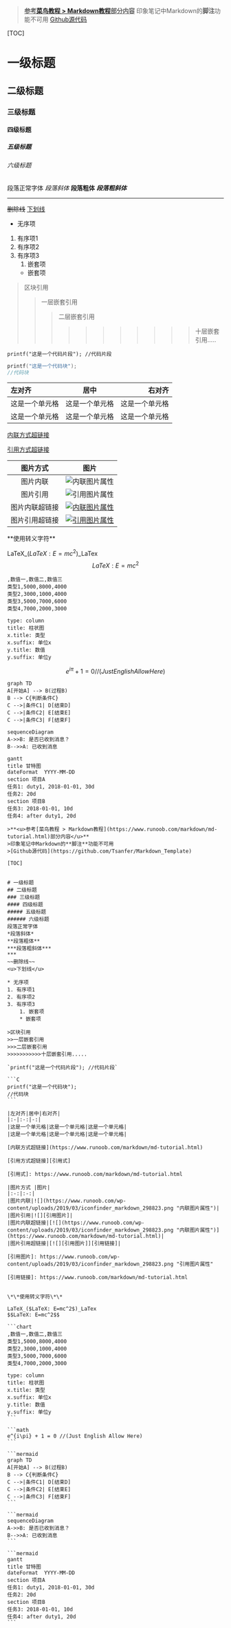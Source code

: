 >**<u>参考[菜鸟教程 > Markdown教程](https://www.runoob.com/markdown/md-tutorial.html)部分内容</u>**
>印象笔记中Markdown的**脚注**功能不可用
>[Github源代码](https://github.com/Tsanfer/Markdown_Template)

[TOC]


# 一级标题
## 二级标题
### 三级标题
#### 四级标题
##### 五级标题
###### 六级标题
段落正常字体
*段落斜体*
**段落粗体**
***段落粗斜体***
***
~~删除线~~
<u>下划线</u>

* 无序项
1. 有序项1
2. 有序项2
3. 有序项3
    1. 嵌套项
    * 嵌套项
    
>区块引用
>>一层嵌套引用
>>>二层嵌套引用
>>>
>>>>>>>>>>>十层嵌套引用.....

`printf("这是一个代码片段"); //代码片段`

```C
printf("这是一个代码块");
//代码块
```

|左对齐|居中|右对齐|
|:-|:-:|-:|
|这是一个单元格|这是一个单元格|这是一个单元格|
|这是一个单元格|这是一个单元格|这是一个单元格|

[内联方式超链接](https://www.runoob.com/markdown/md-tutorial.html)

[引用方式超链接][引用式]

[引用式]: https://www.runoob.com/markdown/md-tutorial.html

|图片方式 |图片|
|:-:|:-:|
|图片内联|![](https://www.runoob.com/wp-content/uploads/2019/03/iconfinder_markdown_298823.png "内联图片属性")|
|图片引用|![][引用图片]|
|图片内联超链接|[![](https://www.runoob.com/wp-content/uploads/2019/03/iconfinder_markdown_298823.png "内联图片属性")](https://www.runoob.com/markdown/md-tutorial.html)|
|图片引用超链接|[![][引用图片]][引用链接]|

[引用图片]: https://www.runoob.com/wp-content/uploads/2019/03/iconfinder_markdown_298823.png "引用图片属性"

[引用链接]: https://www.runoob.com/markdown/md-tutorial.html


\*\*使用转义字符\*\*

LaTeX_($LaTeX: E=mc^2$)_LaTex
$$LaTeX: E=mc^2$$

```chart
,数值一,数值二,数值三
类型1,5000,8000,4000
类型2,3000,1000,4000
类型3,5000,7000,6000
类型4,7000,2000,3000

type: column
title: 柱状图
x.title: 类型
x.suffix: 单位x
y.title: 数值
y.suffix: 单位y
```

```math
e^{i\pi} + 1 = 0 //(Just English Allow Here)
```

```mermaid
graph TD
A[开始A] --> B(过程B)
B --> C{判断条件C}
C -->|条件C1| D[结束D]
C -->|条件C2| E[结束E]
C -->|条件C3| F[结束F]
```

```mermaid
sequenceDiagram
A->>B: 是否已收到消息？
B-->>A: 已收到消息
```

```mermaid
gantt
title 甘特图
dateFormat  YYYY-MM-DD
section 项目A
任务1: duty1, 2018-01-01, 30d
任务2: 20d
section 项目B
任务3: 2018-01-01, 10d
任务4: after duty1, 20d
```


    >**<u>参考[菜鸟教程 > Markdown教程](https://www.runoob.com/markdown/md-tutorial.html)部分内容</u>**
    >印象笔记中Markdown的**脚注**功能不可用
    >[Github源代码](https://github.com/Tsanfer/Markdown_Template)
    
    [TOC]


    # 一级标题
    ## 二级标题
    ### 三级标题
    #### 四级标题
    ##### 五级标题
    ###### 六级标题
    段落正常字体
    *段落斜体*
    **段落粗体**
    ***段落粗斜体***
    ***
    ~~删除线~~
    <u>下划线</u>
    
    * 无序项
    1. 有序项1
    2. 有序项2
    3. 有序项3
        1. 嵌套项
        * 嵌套项
    
    >区块引用
    >>一层嵌套引用
    >>>二层嵌套引用
    >>>>>>>>>>>十层嵌套引用.....
    
    `printf("这是一个代码片段"); //代码片段`
    
    ```C
    printf("这是一个代码块");
    //代码块
    ```
    
    |左对齐|居中|右对齐|
    |:-|:-:|-:|
    |这是一个单元格|这是一个单元格|这是一个单元格|
    |这是一个单元格|这是一个单元格|这是一个单元格|
    
    [内联方式超链接](https://www.runoob.com/markdown/md-tutorial.html)
    
    [引用方式超链接][引用式]
    
    [引用式]: https://www.runoob.com/markdown/md-tutorial.html
    
    |图片方式 |图片|
    |:-:|:-:|
    |图片内联|![](https://www.runoob.com/wp-content/uploads/2019/03/iconfinder_markdown_298823.png "内联图片属性")|
    |图片引用|![][引用图片]|
    |图片内联超链接|[![](https://www.runoob.com/wp-content/uploads/2019/03/iconfinder_markdown_298823.png "内联图片属性")](https://www.runoob.com/markdown/md-tutorial.html)|
    |图片引用超链接|[![][引用图片]][引用链接]|
    
    [引用图片]: https://www.runoob.com/wp-content/uploads/2019/03/iconfinder_markdown_298823.png "引用图片属性"
    
    [引用链接]: https://www.runoob.com/markdown/md-tutorial.html


    \*\*使用转义字符\*\*
    
    LaTeX_($LaTeX: E=mc^2$)_LaTex
    $$LaTeX: E=mc^2$$
    
    ```chart
    ,数值一,数值二,数值三
    类型1,5000,8000,4000
    类型2,3000,1000,4000
    类型3,5000,7000,6000
    类型4,7000,2000,3000
    
    type: column
    title: 柱状图
    x.title: 类型
    x.suffix: 单位x
    y.title: 数值
    y.suffix: 单位y
    ```
    
    ```math
    e^{i\pi} + 1 = 0 //(Just English Allow Here)
    ```
    
    ```mermaid
    graph TD
    A[开始A] --> B(过程B)
    B --> C{判断条件C}
    C -->|条件C1| D[结束D]
    C -->|条件C2| E[结束E]
    C -->|条件C3| F[结束F]
    ```
    
    ```mermaid
    sequenceDiagram
    A->>B: 是否已收到消息？
    B-->>A: 已收到消息
    ```
    
    ```mermaid
    gantt
    title 甘特图
    dateFormat  YYYY-MM-DD
    section 项目A
    任务1: duty1, 2018-01-01, 30d
    任务2: 20d
    section 项目B
    任务3: 2018-01-01, 10d
    任务4: after duty1, 20d
    ```